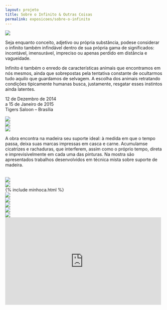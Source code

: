 ```yaml
---
layout: projeto
title: Sobre o Infinito & Outras Coisas
permalink: exposicoes/sobre-o-infinito
---
```


<section>
	<article class="s1_2 s2_3 s3_6 s4_7">
		<img src="/img/exposicoes/sobre-o-infinito/sobre-o-infinito-1.jpg">
	</article>
	<article class="s1_0 s2_0 s3_0 s4_1"></article>
	<article class="s1_2 s2_3 s3_6 s4_4">
		<p>
			Seja enquanto conceito, adjetivo ou própria substância, pode­se considerar o infinito também infindável dentro de sua própria gama de significados: incontável, imensurável, impreciso ou apenas perdido em distância e vagueidade.
		</p>
		<p>
			Infinito é também o enredo de características animais que encontramos em nós mesmos, ainda que sobrepostas pela tentativa constante de ocultarmos tudo aquilo que guardamos de selvagem. A escolha dos animais retratando condições tipicamente humanas busca, justamente, resgatar esses instintos ainda latentes.
		</p>
		<p class="destaque">
			12 de Dezembro de 2014<br/>
			a 15 de Janeiro de 2015<br/>
			Tigers Saloon – Brasília 
		</p>
	</article>
</section>

<section>
	<article class="s1_2 s2_0 s3_0 s4_2"></article>
	<article class="s1_2 s2_2 s3_4 s4_3">
		<img src="/img/exposicoes/sobre-o-infinito/sobre-o-infinito-2.jpg">
	</article>
	<article class="s1_2 s2_2 s3_4 s4_3">
		<img src="/img/exposicoes/sobre-o-infinito/sobre-o-infinito-3.jpg">
	</article>
	<article class="s1_2 s2_2 s3_4 s4_3">
		<img src="/img/exposicoes/sobre-o-infinito/sobre-o-infinito-4.jpg">
	</article>
	<article class="s1_2 s2_0 s3_0 s4_1"></article>
</section>

<section>
	<article class="s1_0 s2_3 s3_6 s4_6"></article>
	<p class="s1_2 s2_3 s3_6 s4_6">
		A obra encontra na madeira seu suporte ideal: à medida em que o tempo passa, deixa suas marcas impressas em casca e carne. Acumulam­se cicatrizes e rachaduras, que interferem, assim como o próprio tempo, direta e imprevisivelmente em cada uma das pinturas. Na mostra são apresentados trabalhos desenvolvidos em técnica mista sobre suporte de madeira.<br/><br/>
	</p>
</section>

<section>
	<article class="s1_2 s2_3 s3_6 s4_4">
		<img src="/img/exposicoes/sobre-o-infinito/sobre-o-infinito-5.jpeg">
	</article>
	<article class="s1_0 s2_0 s3_0 s4_1"></article>
	<article class="s1_2 s2_3 s3_6 s4_7">
		<img src="/img/exposicoes/sobre-o-infinito/sobre-o-infinito-6.jpeg">
	</article>
	<article class="minhoca direita">
		{% include minhoca.html %}
	</article>
</section>

<section>
	<article class="s1_0 s2_0 s3_0 s4_1"></article>
	<article class="s1_2 s2_3 s3_6 s4_5">
		<img src="/img/exposicoes/sobre-o-infinito/sobre-o-infinito-7.jpg">
	</article>
	<article class="s1_0 s2_0 s3_0 s4_1"></article>
	<article class="s1_2 s2_3 s3_6 s4_5">
		<img src="/img/exposicoes/sobre-o-infinito/sobre-o-infinito-8.jpg">
	</article>
</section>

<section>
	<article class="s1_0 s2_0 s3_0 s4_1"></article>
	<article class="s1_2 s2_6 s3_12 s4_11">
		<img src="/img/exposicoes/sobre-o-infinito/sobre-o-infinito-9.jpeg">
	</article>
</section>

<section>
	<article class="s1_0 s2_0 s3_0 s4_2"></article>
	<article class="s1_2 s2_6 s3_12 s4_9">
		<img src="/img/exposicoes/sobre-o-infinito/sobre-o-infinito-10.jpg">
	</article>
	<article class="s1_0 s2_0 s3_0 s4_1"></article>
</section>

<section>
	<article class="s1_0 s2_0 s3_0 s4_1"></article>
	<article class="s1_2 s2_6 s3_12 s4_11">
		<img src="/img/exposicoes/sobre-o-infinito/sobre-o-infinito-11.jpeg">
	</article>
</section>

<section>
	<article class="s1_0 s2_0 s3_0 s4_2"></article>
	<article class="s1_2 s2_6 s3_12 s4_9">
		<div class="full-video">
			<iframe src="https://player.vimeo.com/video/129667484?color=ffa500&title=0&byline=0&portrait=0" width="500" height="281" frameborder="0" webkitallowfullscreen mozallowfullscreen allowfullscreen></iframe>
		</div>
	</article>
	<article class="s1_0 s2_0 s3_0 s4_1"></article>
</section>